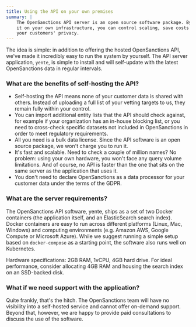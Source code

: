 ```yaml
---
title: Using the API on your own premises
summary: |
    The OpenSanctions API server is an open source software package. By installing
    it on your own infrastructure, you can control scaling, save costs and protect
    your customers' privacy.
---
```


The idea is simple: in addition to offering the hosted OpenSanctions API, we've 
made it incredibly easy to run the system by yourself. The API server application,
`yente`, is simple to install and will self-update with the latest OpenSanctions
data in regular intervals.

### What are the benefits of self-hosting the API?

* Self-hosting the API means none of your customer data is shared with others. 
  Instead of uploading a full list of your vetting targets to us, they remain
  fully within your control.
* You can import additional entity lists that the API should check against,
  for example if your organization has an in-house blocking list, or you need
  to cross-check specific datasets not included in OpenSanctions in order to
  meet regulatory requirements.
* All you need is a bulk data license. Since the API software is an open source
  package, we won't charge you to run it.
* It's fast and scalable. Need to check a couple of million names? No problem:
  using your own hardware, you won't face any query volume limitations. And of
  course, no API is faster than the one that sits on the same server as the
  application that uses it.
* You don't need to declare OpenSanctions as a data processor for your customer
  data under the terms of the GDPR.

### What are the server requirements?

The OpenSanctions API software, yente, ships as a set of two Docker containers (the
application itself, and an ElasticSearch search index). Docker containers are easy
to run across different platforms (Linux, Mac, Windows) and computing environments
(e.g. Amazon AWS, Google Compute or Microsoft Azure). While we suggest running a
simple setup based on `docker-compose` as a starting point, the software also runs
well on Kubernetes.

Hardware specifications: 2GB RAM, 1vCPU, 4GB hard drive. For ideal performance,
consider allocating 4GB RAM and housing the search index on an SSD-backed disk.

### What if we need support with the application?

Quite frankly, that's the hitch. The OpenSanctions team will have no visibility
into a self-hosted service and cannot offer on-demand support. Beyond that, 
however, we are happy to provide paid consultations to discuss the use of the 
software.
